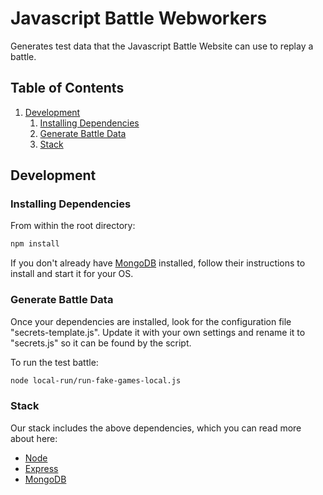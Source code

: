 # Javascript Battle Webworkers

Generates test data that the Javascript Battle Website can use to replay a battle.

## Table of Contents

1. [Development](#development)
    1. [Installing Dependencies](#installing-dependencies)
	2. [Generate Battle Data](#generate-battle-data)
    3. [Stack](#stack)

## Development

### Installing Dependencies

From within the root directory:

```sh
npm install
```
If you don't already have [MongoDB](http://www.mongodb.org/) installed, follow their instructions to install and start it for your OS.

### Generate Battle Data
Once your dependencies are installed, look for the configuration file "secrets-template.js". Update it with your own settings and rename it to "secrets.js" so it can be found by the script.

To run the test battle:
```sh
node local-run/run-fake-games-local.js
```

### Stack

Our stack includes the above dependencies, which you can read more about here:
- [Node](http://nodejs.org/)
- [Express](http://expressjs.com/)
- [MongoDB](http://www.mongodb.org/)
